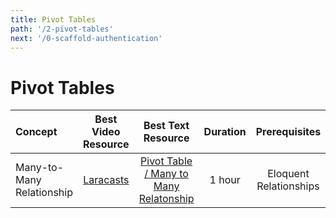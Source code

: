 ```yaml
---
title: Pivot Tables
path: '/2-pivot-tables'
next: '/0-scaffold-authentication'
---
```

# Pivot Tables

Concept | Best Video Resource | Best Text Resource | Duration | Prerequisites
:-- | :--: | :--: | :--: | :--:
Many-to-Many Relationship | [Laracasts](https://laracasts.com/series/laravel-from-scratch-2017/episodes/30) | [Pivot Table / Many to Many Relatonship](https://laravel.com/docs/5.4/eloquent-relationships#many-to-many) | 1 hour | Eloquent Relationships
